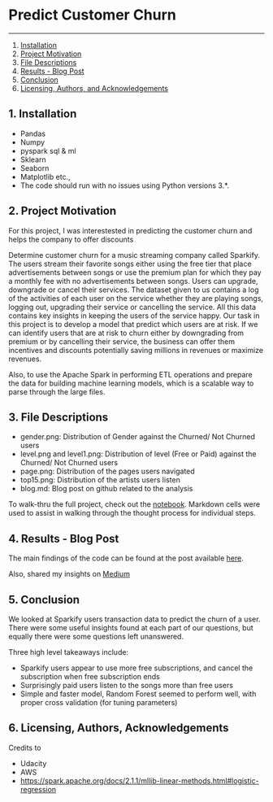 # Predict Customer Churn
--------------------------------------
1. [Installation](#installation)
2. [Project Motivation](#motivation)
3. [File Descriptions](#files)
4. [Results - Blog Post ](#results)
5. [Conclusion](#conclusion)
6. [Licensing, Authors, and Acknowledgements](#licensing)

## 1. Installation <a name="installation"></a>
- Pandas
- Numpy
- pyspark sql & ml
- Sklearn
- Seaborn
- Matplotlib etc.,
- The code should run with no issues using Python versions 3.*.

## 2. Project Motivation <a name="motivation"></a>
For this project, I was interestested in predicting the customer churn and helps the company to offer discounts

Determine customer churn for a music streaming company called Sparkify. The users stream their favorite songs either using the free tier that place advertisements between songs or use the premium plan for which they pay a monthly fee with no advertisements between songs. Users can upgrade, downgrade or cancel their services. The dataset given to us contains a log of the activities of each user on the service whether they are playing songs, logging out, upgrading their service or cancelling the service. All this data contains key insights in keeping the users of the service happy. Our task in this project is to develop a model that predict which users are at risk. If we can identify users that are at risk to churn either by downgrading from premium or by cancelling their service, the business can offer them incentives and discounts potentially saving millions in revenues or maximize revenues.

Also, to use the Apache Spark in performing ETL operations and prepare the data for building machine learning models, which is a scalable way to parse through the large files.

## 3. File Descriptions <a name="files"></a>  
- gender.png: Distribution of Gender against the Churned/ Not Churned users
- level.png and level1.png: Distribution of level (Free or Paid) against the Churned/ Not Churned users
- page.png: Distribution of the pages users navigated
- top15.png: Distribution of the artists users listen 
- blog.md: Blog post on github related to the analysis

To walk-thru the full project, check out the [notebook](Sparkify.ipynb).
Markdown cells were used to assist in walking through the thought process for individual steps.  

## 4. Results - Blog Post <a name="results"></a>
The main findings of the code can be found at the post available [here](blog.md).

Also, shared my insights on [Medium](https://medium.com/@jeevananandanne/predicting-churn-of-customers-423461439422)

## 5. Conclusion <a name="conclusion"></a>
We looked at Sparkify users transaction data to predict the churn of a user. There were some useful insights found at each part of our questions, but equally there were some questions left unanswered. 

Three high level takeaways include:

- Sparkify users appear to use more free subscriptions, and cancel the subscription when free subscription ends
- Surprisingly paid users listen to the songs more than free users
- Simple and faster model, Random Forest seemed to perform well, with proper cross validation (for tuning parameters)

## 6. Licensing, Authors, Acknowledgements<a name="licensing"></a>
Credits to 
  -  Udacity
  -  AWS 
  -  https://spark.apache.org/docs/2.1.1/mllib-linear-methods.html#logistic-regression


